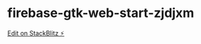# firebase-gtk-web-start-zjdjxm

[Edit on StackBlitz ⚡️](https://stackblitz.com/edit/firebase-gtk-web-start-zjdjxm)